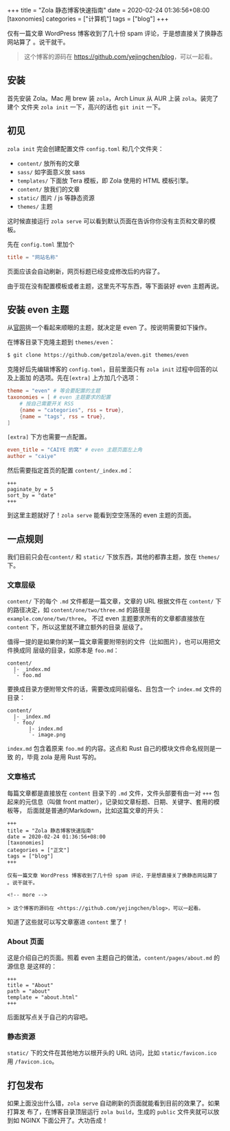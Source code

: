 +++
title = "Zola 静态博客快速指南"
date = 2020-02-24 01:36:56+08:00
[taxonomies]
categories = ["计算机"]
tags = ["blog"]
+++

仅有一篇文章 WordPress 博客收到了几十份 spam 评论，于是想直接关了换静态网站算了
。说干就干。

<!-- more -->

> 这个博客的源码在 <https://github.com/yejingchen/blog>，可以一起看。

## 安装

首先安装 Zola。Mac 用 brew 装 `zola`，Arch Linux 从 AUR 上装 `zola`。装完了建个
文件夹 `zola init` 一下，高兴的话也 `git init` 一下。

## 初见

`zola init` 完会创建配置文件 `config.toml` 和几个文件夹：

- `content/` 放所有的文章
- `sass/` 如字面意义放 sass
- `templates/` 下面放 Tera 模板，即 Zola 使用的 HTML 模板引擎。
- `content/` 放我们的文章
- `static/` 图片 / js 等静态资源
- `themes/` 主题

这时候直接运行 `zola serve` 可以看到默认页面在告诉你你没有主页和文章的模板。

先在 `config.toml` 里加个

```toml
title = "网站名称"
```

页面应该会自动刷新，网页标题已经变成修改后的内容了。

由于现在没有配置模板或者主题，这里先不写东西，等下面装好 even 主题再说。

## 安装 even 主题

从[官网](https://www.getzola.org/themes/)挑一个看起来顺眼的主题，就决定是 even
了。按说明需要如下操作。

在博客目录下克隆主题到 `themes/even`：

```bash
$ git clone https://github.com/getzola/even.git themes/even
```

克隆好后先编辑博客的 `config.toml`，目前里面只有 `zola init` 过程中回答的以及上面加
的选项。先在`[extra]` 上方加几个选项：

```toml
theme = "even" # 等会要配置的主题
taxonomies = [ # even 主题要求的配置
    # 按自己需要开关 RSS
    {name = "categories", rss = true},
    {name = "tags", rss = true},
]
```

`[extra]` 下方也需要一点配置。

```toml
even_title = "CAIYE 的窝" # even 主题页面左上角
author = "caiye"
```

然后需要指定首页的配置 `content/_index.md`：

```
+++
paginate_by = 5
sort_by = "date"
+++
```

到这里主题就好了！`zola serve` 能看到空空荡荡的 even 主题的页面。

## 一点规则

我们目前只会在`content/` 和 `static/` 下放东西，其他的都靠主题，放在
`themes/` 下。

### 文章层级

`content/` 下的每个 `.md` 文件都是一篇文章，文章的 URL 根据文件在 `content/` 下
的路径决定，如 `content/one/two/three.md` 的路径是 `example.com/one/two/three`。
不过 even 主题要求所有的文章都直接放在 `content` 下，所以这里就不建立额外的目录
层级了。

值得一提的是如果你的某一篇文章需要附带别的文件（比如图片），也可以用把文件换成同
层级的目录，如原本是 `foo.md`：

```
content/
  |- _index.md
  `- foo.md
```

要换成目录方便附带文件的话，需要改成同前缀名、且包含一个 `index.md` 文件的目录：

```
content/
  |- _index.md
  `- foo/
       |- index.md
       `- image.png
```

`index.md` 包含着原来 `foo.md` 的内容。这点和 Rust 自己的模块文件命名规则是一致
的，毕竟 zola 是用 Rust 写的。

### 文章格式

每篇文章都是直接放在 `content` 目录下的 `.md` 文件，文件头部要有由一对 `+++` 包
起来的元信息（叫做 front matter），记录如文章标题、日期、关键字、套用的模板等，
后面就是普通的Markdown，比如这篇文章的开头：

```
+++
title = "Zola 静态博客快速指南"
date = 2020-02-24 01:36:56+08:00
[taxonomies]
categories = ["正文"]
tags = ["blog"]
+++

仅有一篇文章 WordPress 博客收到了几十份 spam 评论，于是想直接关了换静态网站算了
。说干就干。

<!-- more -->

> 这个博客的源码在 <https://github.com/yejingchen/blog>，可以一起看。
```

知道了这些就可以写文章塞进 `content` 里了！

### About 页面

这是介绍自己的页面。照着 even 主题自己的做法，`content/pages/about.md` 的源信息
是这样的：

```
+++
title = "About"
path = "about"
template = "about.html"
+++
```

后面就写点关于自己的内容吧。

### 静态资源

`static/` 下的文件在其他地方以根开头的 URL 访问，比如 `static/favicon.ico` 用
`/favicon.ico`。

## 打包发布

如果上面没出什么错，`zola serve` 自动刷新的页面就能看到目前的效果了。如果打算发
布了，在博客目录顶层运行 `zola build`，生成的 `public` 文件夹就可以放到如 NGINX
下面公开了。大功告成！
